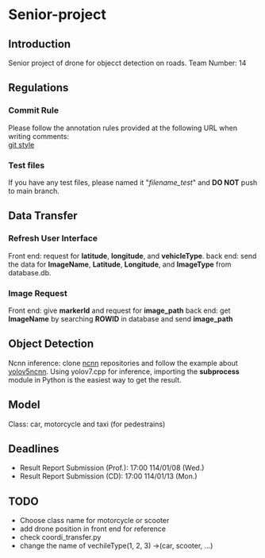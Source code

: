 # Senior-project
## Introduction

Senior project of drone for objecct detection on roads.
Team Number: 14
## Regulations

### Commit Rule
Please follow the annotation rules provided at the following URL when writing comments:  
[git style](https://wadehuanglearning.blogspot.com/2019/05/commit-commit-commit-why-what-commit.html)

### Test files
If you have any test files, please named it "*filename_test*" and __DO NOT__ push to main branch.

## Data Transfer

### Refresh User Interface
Front end: request for **latitude**, **longitude**, and **vehicleType**.
back end: send the data for **ImageName**, **Latitude**, **Longitude**, and **ImageType** from database.db.

### Image Request
Front end: give **markerId** and request for **image_path**
back end: get **ImageName** by searching **ROWID** in database and send **image_path**

## Object Detection

Ncnn inference: clone [ncnn](https://github.com/Tencent/ncnn.git) repositories and follow the example about [yolov5ncnn](https://www.wpgdadatong.com/blog/detail/75045). 
Using yolov7.cpp for inference, importing the **subprocess** module in Python is the easiest way to get the result.

## Model

Class: car, motorcycle and taxi (for pedestrains) 

## Deadlines

- Result Report Submission (Prof.): 17:00 114/01/08 (Wed.)
- Result Report Submission (CD): 17:00 114/01/13 (Mon.)

## TODO

- Choose class name for motorcycle or scooter
- add drone position in front end for reference
- check coordi_transfer.py
- change the name of vechileType(1, 2, 3) ->(car, scooter, ...)

